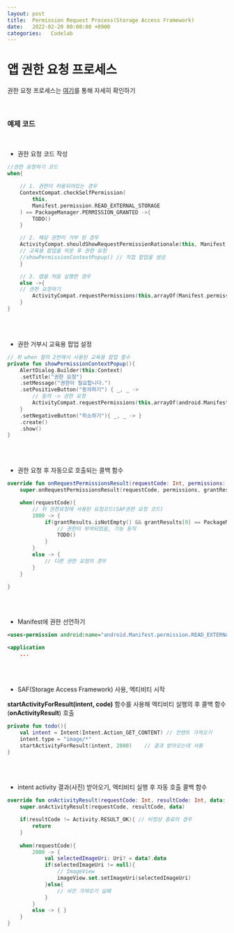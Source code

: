 ```yaml
---
layout: post
title:  Permission Request Process(Storage Access Framework)
date:   2022-02-20 00:00:00 +0900
categories:   Codelab
---
```


# 앱 권한 요청 프로세스



권한 요청 프로세스는 [여기]를 통해 자세히 확인하기

[여기]: https://developer.android.com/training/permissions/requesting?hl=ko

<br>

### 예제 코드

<br>

* 권한 요청 코드 작성

```kotlin
//권한 요청하기 코드
when{

    // 1. 권한이 허용되어있는 경우
    ContextCompat.checkSelfPermission(
        this,
        Manifest.permission.READ_EXTERNAL_STORAGE
    ) == PackageManager.PERMISSION_GRANTED ->{
        TODO()
    }

    // 2. 해당 권한이 거부 된 경우
    ActivityCompat.shouldShowRequestPermissionRationale(this, Manifest.permission.READ_EXTERNAL_STORAGE) ->{
    // 교육용 팝업을 띄운 후 권한 요청
    //showPermissionContextPopup() // 직접 팝업을 생성
    }

    // 3. 앱을 처음 실행한 경우
    else ->{
    // 권한 요청하기
        ActivityCompat.requestPermissions(this,arrayOf(Manifest.permission.READ_EXTERNAL_STORAGE),1000) // 1000 코드 기억
    }
}
```


<br><Br>


* 권한 거부시 교육용 팝업 설정


```kotlin
// 위 when 절의 2번에서 사용된 교육용 팝업 함수
private fun showPermissionContextPopup(){
    AlertDialog.Builder(this:Context)
    .setTitle("권한 요청")
    .setMessage("권한이 필요합니다.")
    .setPositiveButton("동의하기") { _, _ -> 
        // 동의 -> 권한 요청
        ActivityCompat.requestPermissions(this,arrayOf(android.Manifest.permission.READ_EXTERNAL_STORAGE), 1000)
    }
    .setNegativeButton("취소하기"){ _, _ -> }
    .create()
    .show()
}
```

<br><br>

* 권한 요청 후 자동으로 호출되는 콜백 함수

```kotlin
override fun onRequestPermissionsResult(requestCode: Int, permissions: Array<out String>, grantResults: IntArray){
    super.onRequestPermissionsResult(requestCode, permissions, grantResults)

    when(requestCode){
        // 위 권한요청에 사용된 요청코드(SAF권한 요청 코드)
        1000 -> {
            if(grantResults.isNotEmpty() && grantResults[0] == PackageManager.PERMISSION_GRANTED){
                // 권한이 부여되었음, 기능 동작
                TODO()
            }
        }
        else -> { 
            // 다른 권한 요청의 경우
        }
    }

}
```

<br><br>

* Manifest에 권한 선언하기

```xml
<uses-permission android:name="android.Manifest.permission.READ_EXTERNAL_STORAGE"/>

<application
    ...
```

<br><br>

* SAF(Storage Access Framework) 사용, 엑티비티 시작

__startActivityForResult(intent, code)__ 함수를 사용해 엑티비티 실행의 후 콜백 함수(__onActivityResult__) 호출

```kotlin
private fun todo(){
    val intent = Intent(Intent.Action_GET_CONTENT) // 컨텐트 가져오기
    intent.type = "image/*"
    startActivityForResult(intent, 2000)    // 결과 받아오는데 사용
}
```

<br><br>

* intent activity 결과(사진) 받아오기, 엑티비티 실행 후 자동 호출 콜백 함수

```kotlin
override fun onActivityResult(requestCode: Int, resultCode: Int, data: Intent?){
    super.onActivityResult(requestCode, resultCode, data)

    if(resultCode != Activity.RESULT_OK){ // 비정상 종료의 경우
        return
    }
    
    when(requestCode){
        2000 -> {
            val selectedImageUri: Uri? = data?.data
            if(selectedImageUri != null){
                // ImageView
                imageView.set.setImageUri(selectedImageUri)
            }else{
                // 사진 가져오기 실패
            }
        }
        else -> { }
    }
}
```
